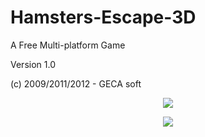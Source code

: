 # Hamsters-Escape-3D

A Free Multi-platform Game

Version 1.0

(c) 2009/2011/2012 - GECA soft


<p align="center">
  <img src="https://i.imgur.com/CjbqxOV.png" >
</p>

<p align="center">
  <img src="https://i.imgur.com/wwjHZrC.png" >
</p>
